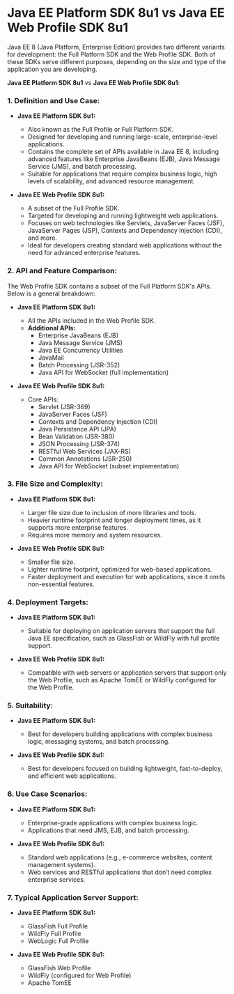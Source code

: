 # Java EE Platform SDK 8u1 vs Java EE Web Profile SDK 8u1

Java EE 8 (Java Platform, Enterprise Edition) provides two different variants for development: the Full Platform SDK and the Web Profile SDK. Both of these SDKs serve different purposes, depending on the size and type of the application you are developing.

**Java EE Platform SDK 8u1** vs **Java EE Web Profile SDK 8u1**:

### 1\. **Definition and Use Case:**

- **Java EE Platform SDK 8u1:**

  - Also known as the Full Profile or Full Platform SDK.
  - Designed for developing and running large-scale, enterprise-level applications.
  - Contains the complete set of APIs available in Java EE 8, including advanced features like Enterprise JavaBeans (EJB), Java Message Service (JMS), and batch processing.
  - Suitable for applications that require complex business logic, high levels of scalability, and advanced resource management.

- **Java EE Web Profile SDK 8u1:**

  - A subset of the Full Profile SDK.
  - Targeted for developing and running lightweight web applications.
  - Focuses on web technologies like Servlets, JavaServer Faces (JSF), JavaServer Pages (JSP), Contexts and Dependency Injection (CDI), and more.
  - Ideal for developers creating standard web applications without the need for advanced enterprise features.

### 2\. **API and Feature Comparison:**

The Web Profile SDK contains a subset of the Full Platform SDK's APIs. Below is a general breakdown:

- **Java EE Platform SDK 8u1:**

  - All the APIs included in the Web Profile SDK.
  - **Additional APIs:**
    - Enterprise JavaBeans (EJB)
    - Java Message Service (JMS)
    - Java EE Concurrency Utilities
    - JavaMail
    - Batch Processing (JSR-352)
    - Java API for WebSocket (full implementation)

- **Java EE Web Profile SDK 8u1:**

  - Core APIs:
    - Servlet (JSR-369)
    - JavaServer Faces (JSF)
    - Contexts and Dependency Injection (CDI)
    - Java Persistence API (JPA)
    - Bean Validation (JSR-380)
    - JSON Processing (JSR-374)
    - RESTful Web Services (JAX-RS)
    - Common Annotations (JSR-250)
    - Java API for WebSocket (subset implementation)

### 3\. **File Size and Complexity:**

- **Java EE Platform SDK 8u1:**

  - Larger file size due to inclusion of more libraries and tools.
  - Heavier runtime footprint and longer deployment times, as it supports more enterprise features.
  - Requires more memory and system resources.

- **Java EE Web Profile SDK 8u1:**

  - Smaller file size.
  - Lighter runtime footprint, optimized for web-based applications.
  - Faster deployment and execution for web applications, since it omits non-essential features.

### 4\. **Deployment Targets:**

- **Java EE Platform SDK 8u1:**

  - Suitable for deploying on application servers that support the full Java EE specification, such as GlassFish or WildFly with full profile support.

- **Java EE Web Profile SDK 8u1:**

  - Compatible with web servers or application servers that support only the Web Profile, such as Apache TomEE or WildFly configured for the Web Profile.

### 5\. **Suitability:**

- **Java EE Platform SDK 8u1:**

  - Best for developers building applications with complex business logic, messaging systems, and batch processing.

- **Java EE Web Profile SDK 8u1:**

  - Best for developers focused on building lightweight, fast-to-deploy, and efficient web applications.

### 6\. **Use Case Scenarios:**

- **Java EE Platform SDK 8u1:**

  - Enterprise-grade applications with complex business logic.
  - Applications that need JMS, EJB, and batch processing.

- **Java EE Web Profile SDK 8u1:**

  - Standard web applications (e.g., e-commerce websites, content management systems).
  - Web services and RESTful applications that don’t need complex enterprise services.

### 7\. **Typical Application Server Support:**

- **Java EE Platform SDK 8u1:**

  - GlassFish Full Profile
  - WildFly Full Profile
  - WebLogic Full Profile

- **Java EE Web Profile SDK 8u1:**

  - GlassFish Web Profile
  - WildFly (configured for Web Profile)
  - Apache TomEE
